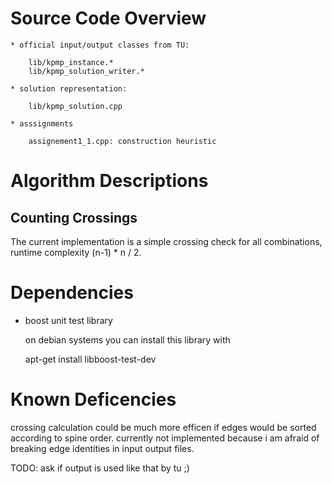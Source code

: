 
# Source Code Overview


    * official input/output classes from TU:

        lib/kpmp_instance.*
        lib/kpmp_solution_writer.*
    
    * solution representation:
    
        lib/kpmp_solution.cpp  

    * asssignments

        assignement1_1.cpp: construction heuristic


# Algorithm Descriptions

## Counting Crossings

The current implementation is a simple crossing check for all combinations, 
runtime complexity (n-1) * n / 2.


# Dependencies

* boost unit test library

  on debian systems you can install this library with

    apt-get install libboost-test-dev

    
# Known Deficencies

crossing calculation could be much more efficen if edges would be sorted 
according to spine order.
currently not implemented because i am afraid of breaking edge identities 
in input output files.

TODO: ask if output is used like that by tu ;)

